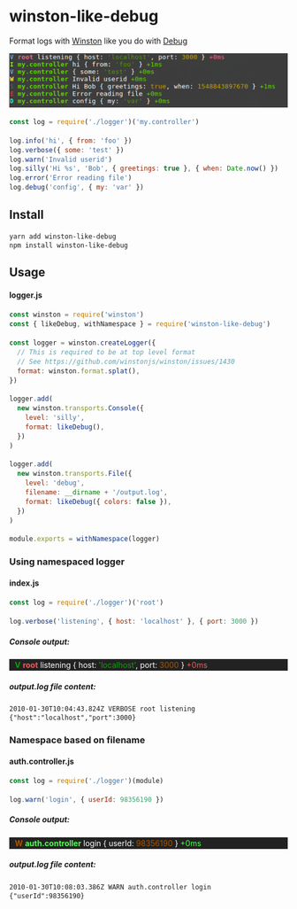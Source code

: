 # winston-like-debug

Format logs with [Winston](https://github.com/winstonjs/winston) like you do with [Debug](https://github.com/visionmedia/debug)

![sample](./sample.png)

```js
const log = require('./logger')('my.controller')

log.info('hi', { from: 'foo' })
log.verbose({ some: 'test' })
log.warn('Invalid userid')
log.silly('Hi %s', 'Bob', { greetings: true }, { when: Date.now() })
log.error('Error reading file')
log.debug('config', { my: 'var' })
```

## Install

```
yarn add winston-like-debug
npm install winston-like-debug
```

## Usage

#### logger.js

```js
const winston = require('winston')
const { likeDebug, withNamespace } = require('winston-like-debug')

const logger = winston.createLogger({
  // This is required to be at top level format
  // See https://github.com/winstonjs/winston/issues/1430
  format: winston.format.splat(),
})

logger.add(
  new winston.transports.Console({
    level: 'silly',
    format: likeDebug(),
  })
)

logger.add(
  new winston.transports.File({
    level: 'debug',
    filename: __dirname + '/output.log',
    format: likeDebug({ colors: false }),
  })
)

module.exports = withNamespace(logger)
```

### Using namespaced logger

#### index.js

```js
const log = require('./logger')('root')

log.verbose('listening', { host: 'localhost' }, { port: 3000 })
```

##### Console output:

<div style="background:#222; padding: 2px 10px">
<span style="color:#0A0"><b>V<span style="font-weight:normal"><span style="color:#FFF"> <b><span style="color:#F55">root<span style="color:#FFF"><span style="font-weight:normal;"> listening { host: <span style="color:#0A0">'localhost'<span style="color:#FFF">, port: <span style="color:#A50">3000<span style="color:#FFF"> } <span style="color:#F55">+0ms<span style="color:#FFF">
</span></span></span></span></span></span></span></span></span></b></span></span></b></span>
</div>

##### output.log file content:

```
2010-01-30T10:04:43.824Z VERBOSE root listening {"host":"localhost","port":3000}
```

### Namespace based on filename

#### auth.controller.js

```js
const log = require('./logger')(module)

log.warn('login', { userId: 98356190 })
```

##### Console output:

<div style="background:#222; padding: 2px 10px">
<span style="color:#A50"><b>W<span style="font-weight:normal"><span style="color:#FFF"> <b><span style="color:#5F5">auth.controller<span style="color:#FFF"><span style="font-weight:normal"> login { userId: <span style="color:#A50">98356190<span style="color:#FFF"> } <span style="color:#5F5">+0ms<span style="color:#FFF">
</span></span></span></span></span></span></span></b></span></span></b></span></span></span></span></span></span></span></span></b></span></span></b></span>
</div>

##### output.log file content:

```
2010-01-30T10:08:03.386Z WARN auth.controller login {"userId":98356190}
```

